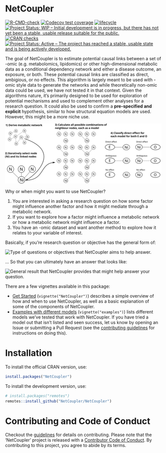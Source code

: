 
<!-- README.md is generated from README.Rmd. Please edit that file -->

# NetCoupler

<!-- badges: start -->

[![R-CMD-check](https://github.com/NetCoupler/NetCoupler/actions/workflows/R-CMD-check.yaml/badge.svg)](https://github.com/NetCoupler/NetCoupler/actions/workflows/R-CMD-check.yaml)
[![Codecov test
coverage](https://codecov.io/gh/NetCoupler/NetCoupler/branch/main/graph/badge.svg)](https://app.codecov.io/gh/NetCoupler/NetCoupler/branch/main)
[![lifecycle](https://img.shields.io/badge/lifecycle-experimental-orange.svg)](https://lifecycle.r-lib.org/articles/stages.html)
[![Project Status: WIP – Initial development is in progress, but there
has not yet been a stable, usable release suitable for the
public.](https://www.repostatus.org/badges/latest/wip.svg)](https://www.repostatus.org/#wip)
[![CRAN
checks](https://cranchecks.info/badges/worst/NetCoupler)](https://cran.r-project.org/web/checks/check_results_NetCoupler.html)
[![Project Status: Active – The project has reached a stable, usable
state and is being actively
developed.](https://www.repostatus.org/badges/latest/active.svg)](https://www.repostatus.org/#active)
<!-- badges: end -->

The goal of NetCoupler is to estimate potential causal links between a
set of -omic (e.g. metabolomics, lipidomics) or other high-dimensional
metabolic data as a conditional dependency network and either a disease
outcome, an exposure, or both. These potential causal links are
classified as direct, ambigious, or no effects. This algorithm is
largely meant to be used with -omic style data to generate the networks
and while theoretically non-omic data could be used, we have not tested
it in that context. Given the algorithms nature, it’s primarily designed
to be used for exploration of potential mechanisms and used to
complement other analyses for a research question. It could also be used
to confirm a **pre-specified and explicit** hypothesis, similar to how
structural equation models are used. However, this might be a more niche
use.

![Overview of the NetCoupler algorithm.](man/figures/algorithm.svg)

Why or when might you want to use NetCoupler?

1.  You are interested in asking a research question on how some factor
    might influence another factor and how it might mediate through a
    metabolic network.
2.  If you want to explore how a factor might influence a metabolic
    network or how a metabolic network might influence a factor.
3.  You have an -omic dataset and want another method to explore how it
    relates to your variable of interest.

Basically, if you’re research question or objective has the general form
of:

![Type of questions or objectives that NetCoupler aims to help
answer.](man/figures/aim-question.png)

… So that you can ultimately have an answer that looks like:

![General result that NetCoupler provides that might help answer your
question.](vignettes/aim-output.png)

There are a few vignettes available in this package:

-   [Get
    Started](https://netcoupler.github.io/NetCoupler/articles/NetCoupler.html)
    (`vignette("NetCoupler")`) describes a simple overview of how and
    when to use NetCoupler, as well as a basic explanation of some of
    the components of NetCoupler.
-   [Examples with different
    models](https://netcoupler.github.io/NetCoupler/articles/examples.html)
    (`vignette("examples")`) lists different models we’ve tested that
    work with NetCoupler. If you have tried a model out that isn’t
    listed and seen success, let us know by opening an Issue or
    submitting a Pull Request (see the [contributing
    guidelines](https://github.com/NetCoupler/NetCoupler/blob/main/.github/CONTRIBUTING.md)
    for instructions on doing this).
    <!-- TODO: Add link to description vignette when its done -->

# Installation

To install the official CRAN version, use:

``` r
install.packages("NetCoupler")
```

To install the development version, use:

``` r
# install.packages("remotes")
remotes::install_github("NetCoupler/NetCoupler")
```

# Contributing and Code of Conduct

Checkout the
[guidelines](https://github.com/NetCoupler/NetCoupler/blob/main/.github/CONTRIBUTING.md)
for details on contributing. Please note that the ‘NetCoupler’ project
is released with a [Contributor Code of
Conduct](https://github.com/NetCoupler/NetCoupler/blob/main/CODE_OF_CONDUCT.md).
By contributing to this project, you agree to abide by its terms.
